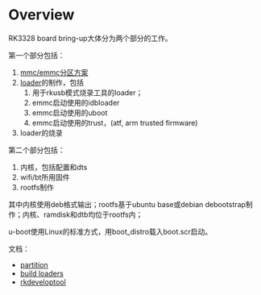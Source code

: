 # Overview

RK3328 board bring-up大体分为两个部分的工作。

第一个部分包括：

1. [mmc/emmc分区方案](partition.md)
2. [loader](loader.md)的制作，包括
   1. 用于rkusb模式烧录工具的loader；
   2. emmc启动使用的idbloader
   3. emmc启动使用的uboot
   4. emmc启动使用的trust，(atf, arm trusted firmware)
3. loader的烧录

第二个部分包括：

1. 内核，包括配置和dts
2. wifi/bt所用固件
3. rootfs制作

其中内核使用deb格式输出；rootfs基于ubuntu base或debian debootstrap制作；内核、ramdisk和dtb均位于rootfs内；

u-boot使用Linux的标准方式，用boot_distro载入boot.scr启动。

文档：

- [partition](partition.md)
- [build loaders](loader.md)
- [rkdeveloptool](rkdeveloptool.md)

